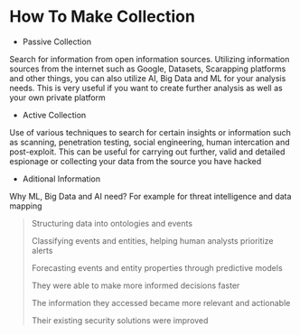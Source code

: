 # How To Make Collection

- Passive Collection 

Search for information from open information sources. Utilizing information sources from the internet such as Google, Datasets, Scarapping platforms and other things, you can also utilize AI, Big Data and ML for your analysis needs. This is very useful if you want to create further analysis as well as your own private platform

- Active Collection

Use of various techniques to search for certain insights or information such as scanning, penetration testing, social engineering, human intercation and post-exploit. This can be useful for carrying out further, valid and detailed espionage or collecting your data from the source you have hacked

- Aditional Information 

Why ML, Big Data and AI need? For example for threat intelligence and data mapping 

> Structuring data into ontologies and events
> 
> Classifying events and entities, helping human analysts prioritize alerts
> 
> Forecasting events and entity properties through predictive models
> 
> They were able to make more informed decisions faster
> 
> The information they accessed became more relevant and actionable
> 
> Their existing security solutions were improved
> 
